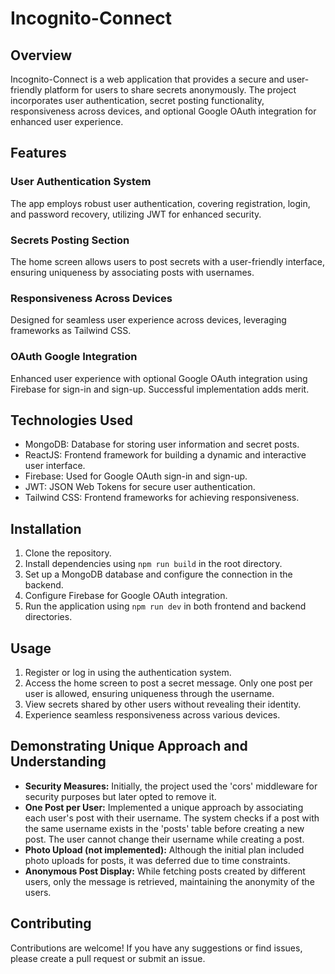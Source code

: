 # Incognito-Connect

## Overview
Incognito-Connect is a web application that provides a secure and user-friendly platform for users to share secrets anonymously. The project incorporates user authentication, secret posting functionality, responsiveness across devices, and optional Google OAuth integration for enhanced user experience.

## Features

### User Authentication System

The app employs robust user authentication, covering registration, login, and password recovery, utilizing JWT for enhanced security.

### Secrets Posting Section

The home screen allows users to post secrets with a user-friendly interface, ensuring uniqueness by associating posts with usernames.

### Responsiveness Across Devices

Designed for seamless user experience across devices, leveraging frameworks as Tailwind CSS.
### OAuth Google Integration

Enhanced user experience with optional Google OAuth integration using Firebase for sign-in and sign-up. Successful implementation adds merit.

## Technologies Used

- MongoDB: Database for storing user information and secret posts.
- ReactJS: Frontend framework for building a dynamic and interactive user interface.
- Firebase: Used for Google OAuth sign-in and sign-up.
- JWT: JSON Web Tokens for secure user authentication.
- Tailwind CSS: Frontend frameworks for achieving responsiveness.

## Installation

1. Clone the repository.
2. Install dependencies using `npm run build` in the root directory.
3. Set up a MongoDB database and configure the connection in the backend.
4. Configure Firebase for Google OAuth integration.
5. Run the application using `npm run dev` in both frontend and backend directories.

## Usage

1. Register or log in using the authentication system.
2. Access the home screen to post a secret message. Only one post per user is allowed, ensuring uniqueness through the username.
3. View secrets shared by other users without revealing their identity.
4. Experience seamless responsiveness across various devices.

## Demonstrating Unique Approach and Understanding

- **Security Measures:** Initially, the project used the 'cors' middleware for security purposes but later opted to remove it.
- **One Post per User:** Implemented a unique approach by associating each user's post with their username. The system checks if a post with the same username exists in the 'posts' table before creating a new post. The user cannot change their username while creating a post.
- **Photo Upload (not implemented):** Although the initial plan included photo uploads for posts, it was deferred due to time constraints.
- **Anonymous Post Display:** While fetching posts created by different users, only the message is retrieved, maintaining the anonymity of the users.

## Contributing

Contributions are welcome! If you have any suggestions or find issues, please create a pull request or submit an issue.

